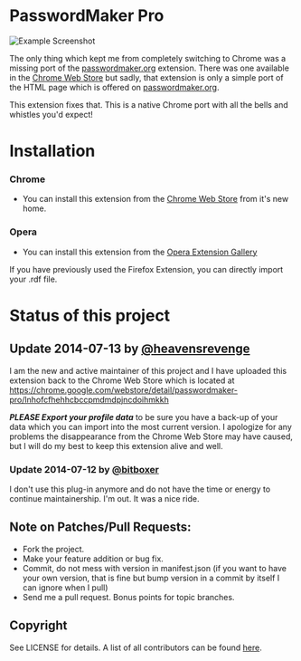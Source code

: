 # PasswordMaker Pro

![Example Screenshot](https://i.imgur.com/OxCD9TN.png)

The only thing which kept me from completely switching to Chrome was a missing port of the [passwordmaker.org](http://www.passwordmaker.org/) extension.
There was one available in the [Chrome Web Store](https://chrome.google.com/webstore/detail/passwordmaker/doblembglfahhpiilfhajboogopikhcm) but sadly, that extension is only a simple port of the HTML page which is offered on [passwordmaker.org](http://www.passwordmaker.org/passwordmaker.html).

This extension fixes that.  This is a native Chrome port with all the bells and whistles you'd expect!

# Installation

### Chrome
  - You can install this extension from the [Chrome Web Store](https://chrome.google.com/webstore/detail/passwordmaker-pro/lnhofcfhehhcbccpmdmdpjncdoihmkkh) from it's new home.

### Opera
  - You can install this extension from the [Opera Extension Gallery](https://addons.opera.com/en/extensions/details/passwordmaker-pro/)

If you have previously used the Firefox Extension, you can directly import your .rdf file.

# Status of this project

## Update 2014-07-13 by [@heavensrevenge](https://github.com/heavensrevenge)

I am the new and active maintainer of this project and I have uploaded this extension back to the Chrome Web Store which is located at https://chrome.google.com/webstore/detail/passwordmaker-pro/lnhofcfhehhcbccpmdmdpjncdoihmkkh

**_PLEASE Export your profile data_** to be sure you have a back-up of your data which you can import into the most current version.
I apologize for any problems the disappearance from the Chrome Web Store may have caused, but I will do my best to keep this extension alive and well.


### Update 2014-07-12 by [@bitboxer](http://github.com/bitboxer)

I don't use this plug-in anymore and do not have the time or energy to continue maintainership.
I'm out. It was a nice ride.

## Note on Patches/Pull Requests:

* Fork the project.
* Make your feature addition or bug fix.
* Commit, do not mess with version in manifest.json
  (if you want to have your own version, that is fine but bump version in a commit by itself I can ignore when I pull)
* Send me a pull request. Bonus points for topic branches.

## Copyright

See LICENSE for details. A list of all contributors can be found [here](http://github.com/passwordmaker/chrome-passwordmaker/contributors).
